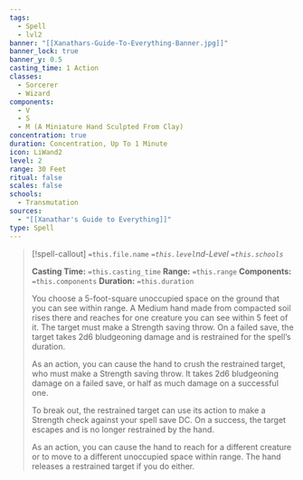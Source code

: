 ```yaml
---
tags:
  - Spell
  - lvl2
banner: "[[Xanathars-Guide-To-Everything-Banner.jpg]]"
banner_lock: true
banner_y: 0.5
casting_time: 1 Action
classes:
  - Sorcerer
  - Wizard
components:
  - V
  - S
  - M (A Miniature Hand Sculpted From Clay)
concentration: true
duration: Concentration, Up To 1 Minute
icon: LiWand2
level: 2
range: 30 Feet
ritual: false
scales: false
schools:
  - Transmutation
sources:
  - "[[Xanathar's Guide to Everything]]"
type: Spell
---
```

>[!spell-callout] `=this.file.name`
>*`=this.level`nd-Level `=this.schools`*
>
>**Casting Time:** `=this.casting_time`
>**Range:** `=this.range`
>**Components:** `=this.components`
>**Duration:** `=this.duration`
>
>You choose a 5-foot-square unoccupied space on the ground that you can see within range. A Medium hand made from compacted soil rises there and reaches for one creature you can see within 5 feet of it. The target must make a Strength saving throw. On a failed save, the target takes 2d6 bludgeoning damage and is restrained for the spell’s duration.
>
>As an action, you can cause the hand to crush the restrained target, who must make a Strength saving throw. It takes 2d6 bludgeoning damage on a failed save, or half as much damage on a successful one.
>
>To break out, the restrained target can use its action to make a Strength check against your spell save DC. On a success, the target escapes and is no longer restrained by the hand.
>
>As an action, you can cause the hand to reach for a different creature or to move to a different unoccupied space within range. The hand releases a restrained target if you do either.
>
>
